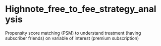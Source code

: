 # Highnote_free_to_fee_strategy_analysis
Propensity score matching (PSM) to understand treatment (having subscriber friends) on variable of interest (premium subscription)
